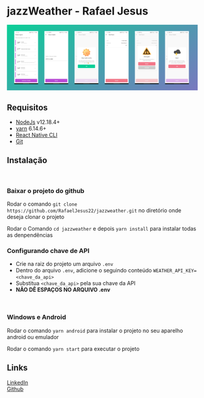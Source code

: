# jazzWeather - Rafael Jesus
![App](https://github.com/RafaelJesus22/jassweather/blob/master/src/assets/images/app.png)

## Requisitos
  - [NodeJs](https://nodejs.org/en/) v12.18.4+
  - [yarn](https://yarnpkg.com/) 6.14.6+
  - [React Native CLI](https://github.com/react-native-community/cli)
  - [Git](https://git-scm.com/)

## Instalação
<br/>

### Baixar o projeto do github
Rodar o comando `git clone https://github.com/RafaelJesus22/jazzweather.git` no diretório onde deseja clonar o projeto

Rodar o Comando `cd jazzweather` e depois `yarn install` para instalar todas as denpendências

### Configurando chave de API
  - Crie na raiz do projeto um arquivo `.env`
  - Dentro do arquivo `.env`, adicione o seguindo conteúdo `WEATHER_API_KEY=<chave_da_api>`
  - Substitua `<chave_da_api>` pela sua chave da API 
  - <strong>NÃO DÊ ESPAÇOS NO ARQUIVO .env </strong>

<br/>

### Windows e Android
Rodar o comando `yarn android` para instalar o projeto no seu aparelho android ou emulador

Rodar o comando `yarn start` para executar o projeto

## Links
[LinkedIn](https://www.linkedin.com/in/rafael-jesus-0537a8193/) <br/>
[Github](https://github.com/RafaelJesus22)